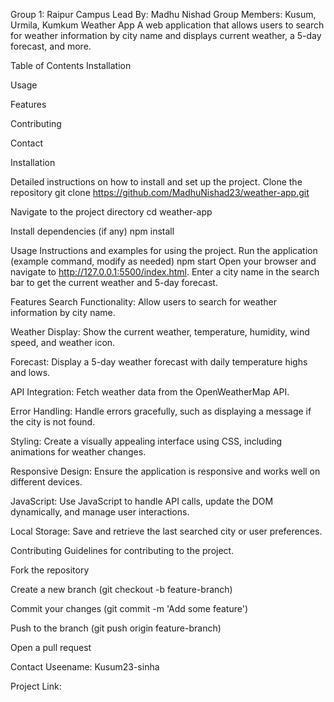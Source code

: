 Group 1: Raipur Campus
Lead By: Madhu Nishad
Group Members: Kusum, Urmila, Kumkum
Weather App
A web application that allows users to search for weather information by city name and displays current weather, a 5-day forecast, and more.

Table of Contents
Installation

Usage

Features

Contributing

Contact

Installation

Detailed instructions on how to install and set up the project.
Clone the repository git clone https://github.com/MadhuNishad23/weather-app.git

Navigate to the project directory cd weather-app

Install dependencies (if any) npm install

Usage
Instructions and examples for using the project. Run the application (example command, modify as needed) npm start Open your browser and navigate to http://127.0.0.1:5500/index.html. Enter a city name in the search bar to get the current weather and 5-day forecast.

Features
Search Functionality: Allow users to search for weather information by city name.

Weather Display: Show the current weather, temperature, humidity, wind speed, and weather icon.

Forecast: Display a 5-day weather forecast with daily temperature highs and lows.

API Integration: Fetch weather data from the OpenWeatherMap API.

Error Handling: Handle errors gracefully, such as displaying a message if the city is not found.

Styling: Create a visually appealing interface using CSS, including animations for weather changes.

Responsive Design: Ensure the application is responsive and works well on different devices.

JavaScript: Use JavaScript to handle API calls, update the DOM dynamically, and manage user interactions.

Local Storage: Save and retrieve the last searched city or user preferences.

Contributing
Guidelines for contributing to the project.

Fork the repository

Create a new branch (git checkout -b feature-branch)

Commit your changes (git commit -m 'Add some feature')

Push to the branch (git push origin feature-branch)

Open a pull request

Contact
Useename: Kusum23-sinha

Project Link:
